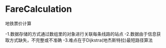 # FareCalculation
地铁票价计算

-1.数据存储的方式通过数组里的对象进行关联每条线路的站点
-2.数据由于信息获取方式缺失，不完整或不准确
-3.难点在于Dijkstra(地杰斯特拉)最短路径算法
